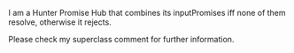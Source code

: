 I am a Hunter Promise Hub that combines its inputPromises iff none of them resolve, otherwise it rejects.

Please check my superclass comment for further information.